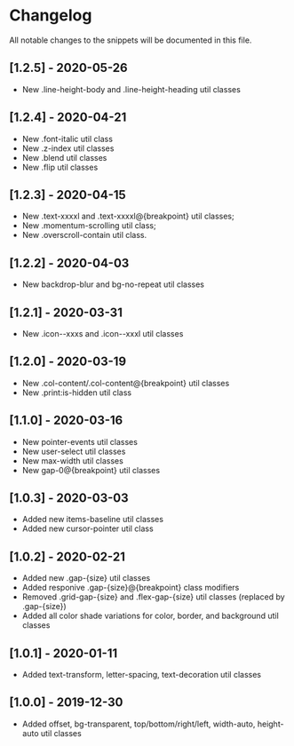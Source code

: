 # Changelog
All notable changes to the snippets will be documented in this file.

## [1.2.5] - 2020-05-26
- New .line-height-body and .line-height-heading util classes

## [1.2.4] - 2020-04-21
- New .font-italic util class
- New .z-index util classes
- New .blend util classes
- New .flip util classes

## [1.2.3] - 2020-04-15
- New .text-xxxxl and .text-xxxxl@{breakpoint} util classes;
- New .momentum-scrolling util class;
- New .overscroll-contain util class.

## [1.2.2] - 2020-04-03
- New backdrop-blur and bg-no-repeat util classes

## [1.2.1] - 2020-03-31
- New .icon--xxxs and .icon--xxxl util classes

## [1.2.0] - 2020-03-19
- New .col-content/.col-content@{breakpoint} util classes
- New .print:is-hidden util class

## [1.1.0] - 2020-03-16
- New pointer-events util classes
- New user-select util classes
- New max-width util classes
- New gap-0@{breakpoint} util classes

## [1.0.3] - 2020-03-03
- Added new items-baseline util classes
- Added new cursor-pointer util class

## [1.0.2] - 2020-02-21
- Added new .gap-{size} util classes
- Added responive .gap-{size}@{breakpoint} class modifiers
- Removed .grid-gap-{size} and .flex-gap-{size} util classes (replaced by .gap-{size})
- Added all color shade variations for color, border, and background util classes

## [1.0.1] - 2020-01-11
- Added text-transform, letter-spacing, text-decoration util classes

## [1.0.0] - 2019-12-30
- Added offset, bg-transparent, top/bottom/right/left, width-auto, height-auto util classes